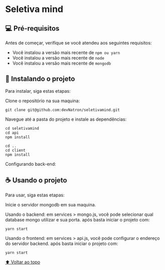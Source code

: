 # Seletiva mind

## 💻 Pré-requisitos

Antes de começar, verifique se você atendeu aos seguintes requisitos:

<!---Estes são apenas requisitos de exemplo. Adicionar, duplicar ou remover conforme necessário--->

- Você instalou a versão mais recente de `npm ou yarn`
- Você instalou a versão mais recente de `node`
- Você instalou a versão mais recente de `mongodb`

## 🚀 Instalando o projeto

Para instalar, siga estas etapas:

Clone o repositório na sua maquina:

```
git clone git@github.com:devNatron/seletivamind.git
```

Navegue até a pasta do projeto e instale as dependências:

```
cd seletivamind
cd api
npm install

cd ..
cd client
npm install
```

Configurando back-end:

## ☕ Usando o projeto

Para usar, siga estas etapas:

Inicie o servidor mongodb em sua maquina.

Usando o backend:
em services > mongo.js, você pode selecionar qual database mongo utilizar e sua porta.
após basta iniciar o projeto com:

```
yarn start
```

Usando o frontend:
em services > api.js, você pode configurar o endereço do servidor backend.
após basta iniciar o projeto com:

```
yarn start
```

[⬆ Voltar ao topo](#seletivamind)<br>
